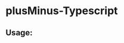 # plusMinus-Typescript

## Usage:

<div id="pm_test"></div>
<div id="pm_test2"></div>

<script>
var myCallback = function(data) {
  console.log(data);
}
var pm_test = new PlusMinus({element:'pm_test', values:"1,2,3,4,4+", description:"How many bones are broken?", iconClasses:"icon icon-public-liability", cb:myCallback});
var pm_test2 = new PlusMinus({values:"one, two, ALL", description:"Number of bedrooms", element:'pm_test2'});
</script>

